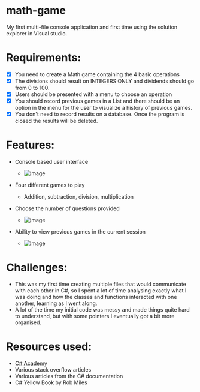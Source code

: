 # math-game
My first multi-file console application and first time using the solution explorer in Visual studio. 

# Requirements:
- [x] You need to create a Math game containing the 4 basic operations
- [x] The divisions should result on INTEGERS ONLY and dividends should go from 0 to 100.
- [x] Users should be presented with a menu to choose an operation
- [x] You should record previous games in a List and there should be an option in the menu for the user to visualize a history of previous games.
- [x] You don't need to record results on a database. Once the program is closed the results will be deleted.

# Features:
* Console based user interface
    - ![image](https://user-images.githubusercontent.com/23292290/219857528-15ab4a98-ade9-4193-8098-f05a4c7aa93b.png)

* Four different games to play
    - Addition, subtraction, division, multiplication

* Choose the number of questions provided
    - ![image](https://user-images.githubusercontent.com/23292290/219857659-810a31c4-4e17-4eaf-b09e-a6d92427ce48.png)

* Ability to view previous games in the current session
    - ![image](https://user-images.githubusercontent.com/23292290/219857637-6cddd04a-f75d-49f6-98c0-5a65f87c96d2.png)

# Challenges:
- This was my first time creating multiple files that would communicate with each other in C#, so I spent a lot of time analysing exactly what I was doing and how the classes and functions interacted with one another, learning as I went along. 
- A lot of the time my initial code was messy and made things quite hard to understand, but with some pointers I eventually got a bit more organised. 

# Resources used: 
- [C# Academy]((https://www.thecsharpacademy.com/))
- Various stack overflow articles
- Various articles from the C# documentation
- C# Yellow Book by Rob Miles
